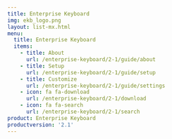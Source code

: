 ```yaml
---
title: Enterprise Keyboard
img: ekb_logo.png
layout: list-mx.html
menu:
  title: Enterprise Keyboard
  items:
    - title: About
      url: /enterprise-keyboard/2-1/guide/about
    - title: Setup
      url: /enterprise-keyboard/2-1/guide/setup
    - title: Customize
      url: /enterprise-keyboard/2-1/guide/settings
    - icon: fa fa-download
      url: /enterprise-keyboard/2-1/download
    - icon: fa fa-search
      url: /enterprise-keyboard/2-1/search
product: Enterprise Keyboard
productversion: '2.1'
---
```

